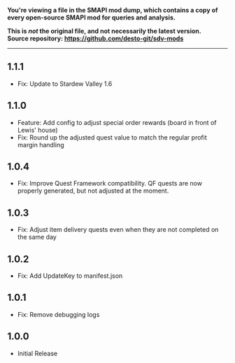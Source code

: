 **You're viewing a file in the SMAPI mod dump, which contains a copy of every open-source SMAPI mod
for queries and analysis.**

**This is _not_ the original file, and not necessarily the latest version.**  
**Source repository: https://github.com/desto-git/sdv-mods**

----

## 1.1.1

- Fix: Update to Stardew Valley 1.6

## 1.1.0

- Feature: Add config to adjust special order rewards (board in front of Lewis' house)
- Fix: Round up the adjusted quest value to match the regular profit margin handling

## 1.0.4

- Fix: Improve Quest Framework compatibility. QF quests are now properly generated, but not adjusted at the moment.

## 1.0.3

- Fix: Adjust item delivery quests even when they are not completed on the same day

## 1.0.2

- Fix: Add UpdateKey to manifest.json

## 1.0.1

- Fix: Remove debugging logs

## 1.0.0

- Initial Release